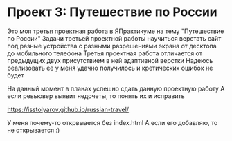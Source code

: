 # Проект 3: Путешествие по России

Это моя третья проектная работа в ЯПрактикуме на тему "Путешествие по России"
Задачи третьей проектной работы научиться верстать сайт под разные устройства с разными разрешениями экрана от десктопа до мобильного телефона
Третья проектная работа отличается от предыдущих двух присутствием в ней адаптивной верстки
Надеюсь реализовать ее у меня удачно получилось и кретических ошибок не будет

На данный момент в планах успешно сдать данную проектную работу
А если ревьювер выявит недочеты, то понять их и исправить

https://isstolyarov.github.io/russian-travel/

У меня почему-то открвыается без index.html
А если его добавляю, то не открывается :)


